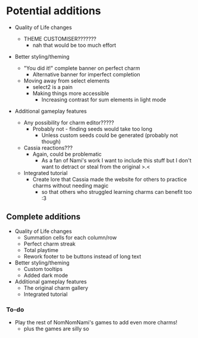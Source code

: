 # Potential additions

* Quality of Life changes
  * THEME CUSTOMISER???????
    * nah that would be too much effort
  
* Better styling/theming
  * "You did it!" complete banner on perfect charm
    * Alternative banner for imperfect completion
  * Moving away from select elements
    * select2 is a pain
    * Making things more accessible
      * Increasing contrast for sum elements in light mode
* Additional gameplay features
  * Any possibility for charm editor?????
    * Probably not - finding seeds would take too long
      * Unless custom seeds could be generated (probably not though)
  * Cassia reactions???
    * Again, could be problematic
      * As a fan of Nami's work I want to include this stuff but I don't want to detract or steal from the original >.<
  * Integrated tutorial
    * Create lore that Cassia made the website for others to practice charms without needing magic
      * so that others who struggled learning charms can benefit too :3

## Complete additions

* Quality of Life changes
  * Summation cells for each column/row
  * Perfect charm streak
  * Total playtime
  * Rework footer to be buttons instead of long text
* Better styling/theming
  * Custom tooltips
  * Added dark mode
* Additional gameplay features
  * The original charm gallery
  * Integrated tutorial

### To-do

* Play the rest of NomNomNami's games to add even more charms!
  * plus the games are silly so
  